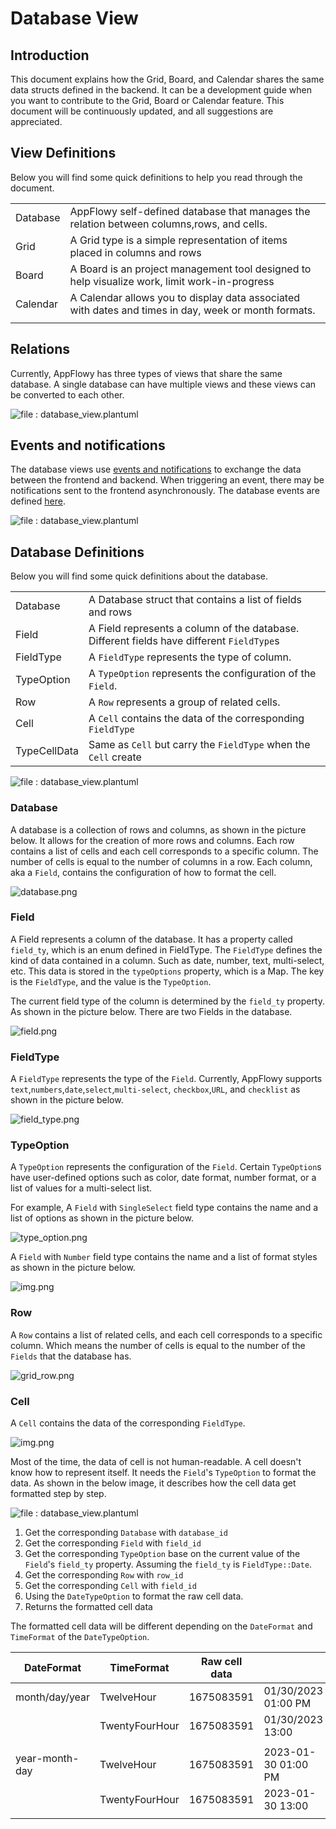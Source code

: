 # Database View

## Introduction

This document explains how the Grid, Board, and Calendar shares the same data structs defined in the backend. It can be a development guide when you want to contribute to the Grid, Board or Calendar feature. This document will be continuously updated, and all suggestions are appreciated.

## View Definitions
Below you will find some quick definitions to help you read through the document.

|          |                                                                                                      |
|----------|------------------------------------------------------------------------------------------------------|
| Database | AppFlowy self-defined database that manages the relation between columns,rows, and cells.            |
| Grid     | A Grid type is a simple representation of items placed in columns and rows                           |
| Board    | A Board is an project management tool designed to help visualize work, limit work-in-progress        |
| Calendar | A Calendar allows you to display data associated with dates and times in day, week or month formats. |
|          |                                                                                                      |

## Relations

Currently, AppFlowy has three types of views that share the same database. A single database can have multiple views and these views can be converted to each other.

![file : database\_view.plantuml](../../../../../uml/output/database\_view.svg)

## Events and notifications

The database views use [events and notifications](https://appflowy.gitbook.io/docs/essential-documentation/contribute-to-appflowy/architecture/frontend/inter-process-communication) to exchange the data between the frontend and backend.
When triggering an event, there may be notifications sent to the frontend asynchronously. The database events are defined [here](https://appflowy.gitbook.io/docs/essential-documentation/contribute-to-appflowy/architecture/frontend/database-view/events).

![file : database\_view.plantuml](../../../../../uml/output/database_view-Events___Notifications.svg)

## Database Definitions

Below you will find some quick definitions about the database.

|              |                                                                                          |
| ------------ | ---------------------------------------------------------------------------------------- |
| Database     | A Database struct that contains a list of fields and rows                              |
| Field        | A Field represents a column of the database. Different fields have different `FieldType`s |
| FieldType    | A `FieldType` represents the type of column.                                             |
| TypeOption   | A `TypeOption` represents the configuration of the `Field`.                              |
| Row          | A `Row` represents a group of related cells.                                             |
| Cell         | A `Cell` contains the data of the corresponding `FieldType`                              |
| TypeCellData | Same as `Cell` but carry the `FieldType` when the `Cell` create                          |

![file : database\_view.plantuml](../../../../../uml/output/database\_view\_classes-Database\_classes\_UML.svg)

### Database
A database is a collection of rows and columns, as shown in the picture below. It allows for the creation of more rows and columns.
Each row contains a list of cells and each cell corresponds to a specific column. The number of cells is equal to
the number of columns in a row. Each column, aka a `Field`, contains the configuration of how to format the cell.

![database.png](assets/database.png)

### Field
A Field represents a column of the database. It has a property called `field_ty`, which is an enum defined in FieldType.
The `FieldType` defines the kind of data contained in a column. Such as date, number, text, multi-select, etc. This data
is stored in the `typeOptions` property, which is a Map. The key is the `FieldType`, and the value is the `TypeOption`.

The current field type of the column is determined by the `field_ty` property. As shown in the picture below. There are two Fields in the database.

![field.png](assets/field.png)

### FieldType
A `FieldType` represents the type of the `Field`. Currently, AppFlowy supports `text`,`numbers`,`date`,`select`,`multi-select`,
`checkbox`,`URL`, and `checklist` as shown in the picture below.

![field_type.png](assets/field_type.png)

### TypeOption
A `TypeOption` represents the configuration of the `Field`. Certain `TypeOption`s have user-defined options such as color,
date format, number format, or a list of values for a multi-select list.

For example, A `Field` with `SingleSelect` field type contains the name and a list of options as shown in the picture below.

![type_option.png](assets/type_option.png)

A `Field` with `Number` field type contains the name and a list of format styles as shown in the picture below.

![img.png](assets/number_type_option.png)

### Row
A `Row` contains a list of related cells, and each cell corresponds to a specific column. Which means the number of cells is
equal to the number of the `Fields` that the database has.

![grid_row.png](assets/grid_row.png)

### Cell
A `Cell` contains the data of the corresponding `FieldType`.

![img.png](assets/cell.png)

Most of the time, the data of cell is not human-readable. A cell doesn't know how to represent itself. It needs the `Field`'s
`TypeOption` to format the data. As shown in the below image, it describes how the cell data get formatted step by step.

![file : database\_view.plantuml](../../../../../uml/output/database\_view\_classes-Read\_Cell\_Sequence.svg)

1. Get the corresponding `Database` with `database_id`
2. Get the corresponding `Field` with `field_id`
3. Get the corresponding `TypeOption` base on the current value of the `Field`'s `field_ty` property. Assuming the `field_ty` is `FieldType::Date`.
4. Get the corresponding `Row` with `row_id`
5. Get the corresponding `Cell` with `field_id`
6. Using the `DateTypeOption` to format the raw cell data.
7. Returns the formatted cell data

The formatted cell data will be different depending on the `DateFormat` and `TimeFormat` of the `DateTypeOption`.

| DateFormat     | TimeFormat     | Raw cell data |                     |
|----------------|----------------|---------------|---------------------|
| month/day/year | TwelveHour     | 1675083591    | 01/30/2023 01:00 PM |
|                | TwentyFourHour | 1675083591    | 01/30/2023 13:00    |
|                |                |               |                     |
| year-month-day | TwelveHour     | 1675083591    | 2023-01-30 01:00 PM |
|                | TwentyFourHour | 1675083591    | 2023-01-30 13:00    |
|                |                |               |                     |
